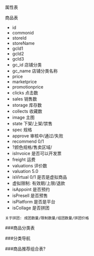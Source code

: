 
属性表

商品表
- id
- commonid
- storeId
- storeName
- gcId1
- gcId2
- gcId3
- gc_id 店铺分类
- gc_name 店铺分类名称
- price
- marketprice
- promotionprice
- clicks 点击数
- sales 销售数
- storage 库存数
- collects 收藏数
- image 主图
- state 下架/上架/禁售
- spec 规格
- approve 审核中/通过/失败
- recommend 0/1
- ?颜色规格/售卖区域/
- isInvoice 是否可以开发票
- freight 运费
- valuations 评价数
- valuation 5.0
- isVirtual 0/1 是否是虚拟商品
- 虚拟限制: 有效期/上限/退款
- isAppoint 是否预约
- isPresell 是否预售
- isPlatform 是否是平台
- isCollage 是否拼团
```
关于拼团: 成团数量/限制数量/组团数量/拼团价格
```
###商品分类表

###分类导航

###商品推荐组合表?
